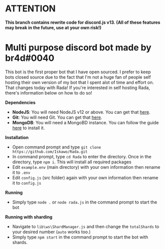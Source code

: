# ATTENTION
**This branch contains rewrite code for discord.js v13. (All of these features may break in the future, use at your own risk!)**


# Multi purpose discord bot made by br4d#0040

This bot is the first proper bot that I have open sourced. I prefer to keep bots closed source due to the fact that I'm not a huge fan of people self hosting their own version of my bot that I spent alot of time and effort on. That changes today with Rada! If you're interested in self hosting Rada, there's information below on how to do so!

**Dependencies**
- __NodeJS__: You will need NodeJS v12 or above. You can get that [here](https://nodejs.org/en/download/).
- __Git__: You will need Git. You can get that [here](https://git-scm.com/download/).
- __MongoDB__: You will need a MongoBD instance. You can follow the guide [here](https://docs.mongodb.com/manual/tutorial/install-mongodb-on-windows/) to install it.

**Installation**
- Open command prompt and type `git clone https://github.com/Iskawo/Rada.git`
- In command prompt, type `cd Rada` to enter the directory. Once in the directory, type `npm i`. This will install all required packages
- Edit `example.env` (main directory) with your own information then rename it to `.env`
- Edit `config.js` (src folder) again with your own information then rename it to `config.js`

**Running**
- Simply type `node .` or `node rada.js` in the command prompt to start the bot

**Running with sharding**
- Navigate to `lib\ws\ShardManager.js` and then change the `totalShards` to your desired number (`auto` works too.)
- Simply type `npm start` in the command prompt to start the bot with shards.
